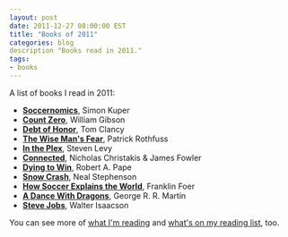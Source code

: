 ```yaml
---
layout: post
date: 2011-12-27 08:00:00 EST
title: "Books of 2011"
categories: blog
description "Books read in 2011."
tags:
- books
---
```


A list of books I read in 2011:

* [**Soccernomics**](http://www.goodreads.com/book/show/6617185-soccernomics), Simon Kuper  
* [**Count Zero**](http://www.goodreads.com/book/show/22200.Count_Zero), William Gibson
* [**Debt of Honor**](http://www.goodreads.com/book/show/19670.Debt_of_Honor), Tom Clancy
* [**The Wise Man's Fear**](http://www.goodreads.com/book/show/1215032.The_Wise_Man_s_Fear), Patrick Rothfuss
* [**In the Plex**](http://www.goodreads.com/book/show/7841446-in-the-plex), Steven Levy
* [**Connected**](http://www.goodreads.com/book/show/6494620-connected), Nicholas Christakis & James Fowler
* [**Dying to Win**](http://www.goodreads.com/book/show/98504.Dying_to_Win), Robert A. Pape
* [**Snow Crash**](http://www.goodreads.com/book/show/830.Snow_Crash), Neal Stephenson
* [**How Soccer Explains the World**](http://www.goodreads.com/book/show/10395.How_Soccer_Explains_the_World), Franklin Foer
* [**A Dance With Dragons**](http://www.goodreads.com/book/show/10664113-a-dance-with-dragons), George R. R. Martin
* [**Steve Jobs**](http://www.goodreads.com/book/show/11084145-steve-jobs), Walter Isaacson

You can see more of [what I'm reading](http://www.goodreads.com/review/list/1270689-coleman?shelf=currently-reading) and [what's on my reading list](http://www.goodreads.com/review/list/1270689-coleman?shelf=to-read), too.
